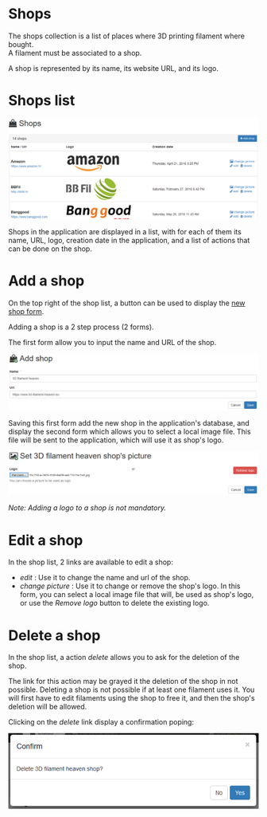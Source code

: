 # Shops

The shops collection is a list of places where 3D printing filament where bought.  
A filament must be associated to a shop. 

A shop is represented by its name, its website URL, and its logo.

# Shops list

![Shops list](doc/en/shops/shops.png "Example of a shops list in the application")

Shops in the application are displayed in a list, with for each of them its name, URL, logo, creation date in the 
application, and a list of actions that can be done on the shop. 

# Add a shop

On the top right of the shop list, a button can be used to display the [new shop form](/shop/add).

Adding a shop is a 2 step process (2 forms).

The first form allow you to input the name and URL of the shop.

![Add a shop](doc/en/shops/add_shop.png "Example of adding a shop in the application")

Saving this first form add the new shop in the application's database, and display the second form which allows you to 
select a local image file. This file will be sent to the application, which will use it as shop's logo. 

![Adding a logo to a shop](doc/en/shops/add_shop_logo.png "Example of adding a logo to a shop in the application")

_Note: Adding a logo to a shop is not mandatory._ 

# Edit a shop

In the shop list, 2 links are available to edit a shop:

- _edit_ : Use it to change the name and url of the shop. 
- _change picture_ : Use it to change or remove the shop's logo. In this form, you can select a local image file that 
will, be used as shop's logo, or use the _Remove logo_ button to delete the existing logo.

# Delete a shop

In the shop list, a action _delete_ allows you to ask for the deletion of the shop.

The link for this action may be grayed it the deletion of the shop in not possible. Deleting a shop is not possible if 
at least one filament uses it. You will first have to edit filaments using the shop to free it, and then the shop's deletion 
will be allowed.

Clicking on the _delete_ link display a confirmation poping:

![Shop's deletion confirmation](doc/en/shops/delete_shop_confirmation.png "Confirmation popin when deleting a shop")

